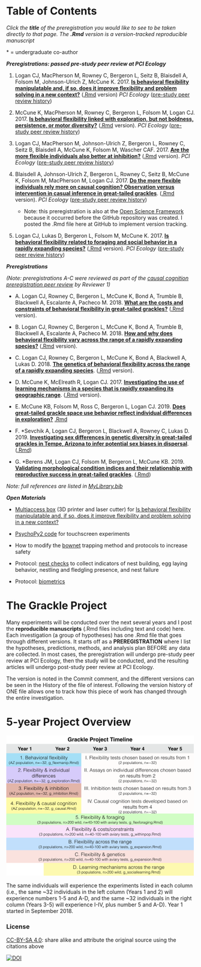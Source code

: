 # Table of Contents

*Click the **title** of the preregistration you would like to see to be taken directly to that page. The **.Rmd** version is a version-tracked reproducible manuscript*

&ast; = undergraduate co-author

***Preregistrations: passed pre-study peer review at PCI Ecology***

1. Logan CJ, MacPherson M, Rowney C, Bergeron L, Seitz B, Blaisdell A, Folsom M, Johnson-Ulrich Z, McCune K. 2017. **[Is behavioral flexibility manipulatable and, if so, does it improve flexibility and problem solving in a new context?](http://corinalogan.com/Preregistrations/g_flexmanip.html)** ([.Rmd](https://github.com/corinalogan/grackles/blob/master/Files/Preregistrations/g_flexmanip.Rmd) version) *PCI Ecology* ([pre-study peer review history](https://ecology.peercommunityin.org/public/rec?id=17&reviews=True))

2. McCune K, MacPherson M, Rowney C, Bergeron L, Folsom M, Logan CJ. 2017. **[Is behavioral flexibility linked with exploration, but not boldness, persistence, or motor diversity?](http://corinalogan.com/Preregistrations/g_exploration.html)** ([.Rmd](https://github.com/corinalogan/grackles/blob/master/Files/Preregistrations/g_exploration.Rmd) version). *PCI Ecology* ([pre-study peer review history](https://ecology.peercommunityin.org/public/rec?id=29&reviews=True))

3. Logan CJ, MacPherson M, Johnson-Ulrich Z, Bergeron L, Rowney C, Seitz B, Blaisdell A, McCune K, Folsom M, Wascher CAF. 2017. **[Are the more flexible individuals also better at inhibition?](http://corinalogan.com/Preregistrations/g_inhibition.html)** ([.Rmd](https://github.com/corinalogan/grackles/blob/master/Files/Preregistrations/g_inhibition.Rmd) version). *PCI Ecology* ([pre-study peer review history](https://ecology.peercommunityin.org/public/rec?id=32&reviews=True))

4. Blaisdell A, Johnson-Ulrich Z, Bergeron L, Rowney C, Seitz B, McCune K, Folsom M, MacPherson M, Logan CJ. 2017. **[Do the more flexible individuals rely more on causal cognition? Observation versus intervention in casual inference in great-tailed grackles](http://corinalogan.com/Preregistrations/g_causal.html)**. ([.Rmd](https://github.com/corinalogan/grackles/blob/master/Files/Preregistrations/g_causal.Rmd) version). *PCI Ecology* ([pre-study peer review history](https://ecology.peercommunityin.org/public/rec?id=25&reviews=True))
   - Note: this preregistration is also at the [Open Science Framework](https://osf.io/g5tnh/) because it occurred before the GitHub repository was created. I posted the .Rmd file here at GitHub to implement version tracking. 

5. Logan CJ, Lukas D, Bergeron L, Folsom M, McCune K. 2017. **[Is behavioral flexibility related to foraging and social behavior in a rapidly expanding species?](http://corinalogan.com/Preregistrations/g_flexforaging.html)** ([.Rmd](https://github.com/corinalogan/grackles/blob/master/Files/Preregistrations/g_flexforaging.Rmd) version). *PCI Ecology* ([pre-study peer review history](https://ecology.peercommunityin.org/public/rec?id=35&reviews=True))

***Preregistrations***

*(Note: preregistrations A-C were reviewed as part of the [causal cognition preregistration peer review](https://ecology.peercommunityin.org/public/rec?id=25&reviews=True) by Reviewer 1)*

 - A. Logan CJ, Rowney C, Bergeron L, McCune K, Bond A, Trumble B, Blackwell A, Escalante A, Pacheco M. 2018. **[What are the costs and constraints of behavioral flexibility in great-tailed grackles?](http://corinalogan.com/Preregistrations/g_withinpop.html)** ([.Rmd](https://github.com/corinalogan/grackles/blob/master/Files/Preregistrations/g_withinpop.Rmd) version). 

 - B. Logan CJ, Rowney C, Bergeron L, McCune K, Bond A, Trumble B, Blackwell A, Escalante A, Pacheco M. 2018. **[How and why does behavioral flexibility vary across the range of a rapidly expanding species?](http://corinalogan.com/Preregistrations/g_expansion.html)** ([.Rmd](https://github.com/corinalogan/grackles/blob/master/Files/Preregistrations/g_expansion.Rmd) version). 

 - C. Logan CJ, Rowney C, Bergeron L, McCune K, Bond A, Blackwell A, Lukas D. 2018. **[The genetics of behavioral flexibility across the range of a rapidly expanding species](http://corinalogan.com/Preregistrations/g_flexgenes.html)**. ([.Rmd](https://github.com/corinalogan/grackles/blob/master/Files/Preregistrations/g_flexgenes.Rmd) version). 

 - D. McCune K, McElreath R, Logan CJ. 2017. **[Investigating the use of learning mechanisms in a species that is rapidly expanding its geographic range](http://corinalogan.com/Preregistrations/g_sociallearning.html)**. ([.Rmd](https://github.com/corinalogan/grackles/blob/master/Files/Preregistrations/g_sociallearning.Rmd) version). 
 
 - E. McCune KB, Folsom M, Ross C, Bergeron L, Logan CJ. 2019. **[Does great-tailed grackle space use behavior reflect individual differences in exploration?](http://corinalogan.com/Preregistrations/gspaceuse.html)** [.Rmd](https://github.com/corinalogan/grackles/blob/master/Files/Preregistrations/gspaceuse.Rmd)

 - F. &ast;Sevchik A, Logan CJ, Bergeron L, Blackwell A, Rowney C, Lukas D. 2019. **[Investigating sex differences in genetic diversity in great-tailed grackles in Tempe, Arizona to infer potential sex biases in dispersal](http://corinalogan.com/Preregistrations/gdispersal.html)**. ([.Rmd](https://github.com/corinalogan/grackles/blob/master/Files/Preregistrations/gdispersal.Rmd))

 - G. &ast;Berens JM, Logan CJ, Folsom M, Bergeron L, McCune KB. 2019. **[Validating morphological condition indices and their relationship with reproductive success in great-tailed grackles](http://corinalogan.com/Preregistrations/gcondition.html)**. ([.Rmd](https://github.com/corinalogan/grackles/blob/master/Files/Preregistrations/gcondition.Rmd))


*Note: full references are listed in [MyLibrary.bib](./Files/MyLibrary.bib)*

***Open Materials***

- [Multiaccess box](https://github.com/corinalogan/grackles/tree/master/Files/MultiaccessBoxDesignFiles) (3D printer and laser cutter) for [Is behavioral flexibility manipulatable and, if so, does it improve flexibility and problem solving in a new context?](https://github.com/corinalogan/grackles/blob/master/EasyToReadFiles/g_flexmanip.md)

 - [PsychoPy2 code](https://github.com/corinalogan/grackles/tree/master/Files/TouchscreenPsychoPy2code) for touchscreen experiments
 
 - How to modify the [bownet](https://gitlab.com/corinalogan/the-grackle-project/blob/master/README.md) trapping method and protocols to increase safety
 
 - Protocol: [nest checks](https://gitlab.com/corinalogan/the-grackle-project/blob/master/protocolNestCheck.pdf) to collect indicators of nest building, egg laying behavior, nestling and fledgling presence, and nest failure

- Protocol: [biometrics](https://gitlab.com/corinalogan/the-grackle-project/blob/master/protocolBiometrics.pdf)

# The Grackle Project

Many experiments will be conducted over the next several years and I post the **reproducible manuscripts** (.Rmd files including text and code) here. Each investigation (a group of hypotheses) has one .Rmd file that goes through different versions. It starts off as a **PREREGISTRATION** where I list the hypotheses, predictions, methods, and analysis plan BEFORE any data are collected. In most cases, the preregistration will undergo pre-study peer review at PCI Ecology, then the study will be conducted, and the resulting articles will undergo post-study peer review at PCI Ecology.

The version is noted in the Commit comment, and the different versions can be seen in the History of the file of interest. Following the version history of ONE file allows one to track how this piece of work has changed through the entire investigation.

# 5-year Project Overview

<img src="./Files/GrackleProjectTimeline.png" width=500>

The same individuals will experience the experiments listed in each column (i.e., the same ~32 individuals in the left column (Years 1 and 2) will experience numbers 1-5 and A-D, and the same ~32 individuals in the right column (Years 3-5) will experience I-IV, plus number 5 and A-D). Year 1 started in September 2018.

### License

[CC-BY-SA 4.0](https://creativecommons.org/licenses/by-sa/4.0/legalcode): share alike and attribute the original source using the citations above

[![DOI](https://zenodo.org/badge/109032304.svg)](https://zenodo.org/badge/latestdoi/109032304)
